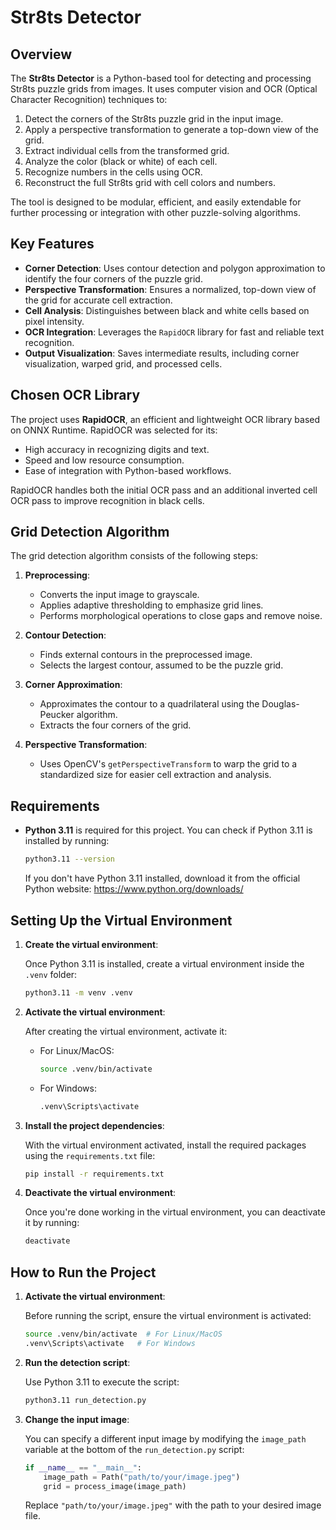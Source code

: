 # Str8ts Detector

## Overview

The **Str8ts Detector** is a Python-based tool for detecting and processing Str8ts puzzle grids from images. It uses computer vision and OCR (Optical Character Recognition) techniques to:

1. Detect the corners of the Str8ts puzzle grid in the input image.
2. Apply a perspective transformation to generate a top-down view of the grid.
3. Extract individual cells from the transformed grid.
4. Analyze the color (black or white) of each cell.
5. Recognize numbers in the cells using OCR.
6. Reconstruct the full Str8ts grid with cell colors and numbers.

The tool is designed to be modular, efficient, and easily extendable for further processing or integration with other puzzle-solving algorithms.

## Key Features

- **Corner Detection**: Uses contour detection and polygon approximation to identify the four corners of the puzzle grid.
- **Perspective Transformation**: Ensures a normalized, top-down view of the grid for accurate cell extraction.
- **Cell Analysis**: Distinguishes between black and white cells based on pixel intensity.
- **OCR Integration**: Leverages the `RapidOCR` library for fast and reliable text recognition.
- **Output Visualization**: Saves intermediate results, including corner visualization, warped grid, and processed cells.

## Chosen OCR Library

The project uses **RapidOCR**, an efficient and lightweight OCR library based on ONNX Runtime. RapidOCR was selected for its:

- High accuracy in recognizing digits and text.
- Speed and low resource consumption.
- Ease of integration with Python-based workflows.

RapidOCR handles both the initial OCR pass and an additional inverted cell OCR pass to improve recognition in black cells.

## Grid Detection Algorithm

The grid detection algorithm consists of the following steps:

1. **Preprocessing**:

   - Converts the input image to grayscale.
   - Applies adaptive thresholding to emphasize grid lines.
   - Performs morphological operations to close gaps and remove noise.

2. **Contour Detection**:

   - Finds external contours in the preprocessed image.
   - Selects the largest contour, assumed to be the puzzle grid.

3. **Corner Approximation**:

   - Approximates the contour to a quadrilateral using the Douglas-Peucker algorithm.
   - Extracts the four corners of the grid.

4. **Perspective Transformation**:
   - Uses OpenCV's `getPerspectiveTransform` to warp the grid to a standardized size for easier cell extraction and analysis.

## Requirements

- **Python 3.11** is required for this project. You can check if Python 3.11 is installed by running:

  ```bash
  python3.11 --version
  ```

  If you don't have Python 3.11 installed, download it from the official Python website:
  https://www.python.org/downloads/

## Setting Up the Virtual Environment

1. **Create the virtual environment**:

   Once Python 3.11 is installed, create a virtual environment inside the `.venv` folder:

   ```bash
   python3.11 -m venv .venv
   ```

2. **Activate the virtual environment**:

   After creating the virtual environment, activate it:

   - For Linux/MacOS:

     ```bash
     source .venv/bin/activate
     ```

   - For Windows:

     ```bash
     .venv\Scripts\activate
     ```

3. **Install the project dependencies**:

   With the virtual environment activated, install the required packages using the `requirements.txt` file:

   ```bash
   pip install -r requirements.txt
   ```

4. **Deactivate the virtual environment**:

   Once you're done working in the virtual environment, you can deactivate it by running:

   ```bash
   deactivate
   ```

## How to Run the Project

1. **Activate the virtual environment**:

   Before running the script, ensure the virtual environment is activated:

   ```bash
   source .venv/bin/activate  # For Linux/MacOS
   .venv\Scripts\activate   # For Windows
   ```

2. **Run the detection script**:

   Use Python 3.11 to execute the script:

   ```bash
   python3.11 run_detection.py
   ```

3. **Change the input image**:

   You can specify a different input image by modifying the `image_path` variable at the bottom of the `run_detection.py` script:

   ```python
   if __name__ == "__main__":
       image_path = Path("path/to/your/image.jpeg")
       grid = process_image(image_path)
   ```

   Replace `"path/to/your/image.jpeg"` with the path to your desired image file.
